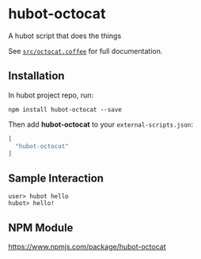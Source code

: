 # hubot-octocat

A hubot script that does the things

See [`src/octocat.coffee`](src/octocat.coffee) for full documentation.

## Installation

In hubot project repo, run:

`npm install hubot-octocat --save`

Then add **hubot-octocat** to your `external-scripts.json`:

```json
[
  "hubot-octocat"
]
```

## Sample Interaction

```
user> hubot hello
hubot> hello!
```

## NPM Module

https://www.npmjs.com/package/hubot-octocat

